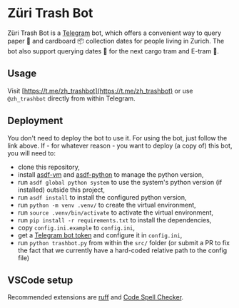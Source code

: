 # Züri Trash Bot

Züri Trash Bot is a [Telegram](https://telegram.org) bot, which offers a convenient way to query paper :newspaper: and cardboard :package: collection dates for people living in Zurich. The bot also support querying dates :calendar: for the next cargo tram and E-tram :train:.

## Usage

Visit [https://t.me/zh_trashbot](https://t.me/zh_trashbot) or use `@zh_trashbot` directly from within Telegram.

## Deployment

You don't need to deploy the bot to use it. For using the bot, just follow the link above. If - for whatever reason - you want to deploy (a copy of) this bot, you will need to:

- clone this repository,
- install [asdf-vm](https://asdf-vm.com) and [asdf-python](https://github.com/asdf-community/asdf-python) to manage the python version,
- run `asdf global python system` to use the system's python version (if installed) outside this project,
- run `asdf install` to install the configured python version,
- run `python -m venv .venv/` to create the virtual environment,
- run `source .venv/bin/activate` to activate the virtual environment,
- run `pip install -r requirements.txt` to install the dependencies,
- copy `config.ini.example` to `config.ini`,
- get a [Telegram bot token](https://core.telegram.org/bots#creating-a-new-bot) and configure it in `config.ini`,
- run `python trashbot.py`  from within the `src/` folder (or submit a PR to fix the fact that we currently have a hard-coded relative path to the config file)

## VSCode setup

Recommended extensions are [ruff](https://marketplace.visualstudio.com/items?itemName=charliermarsh.ruff) and [Code Spell Checker](https://marketplace.visualstudio.com/items?itemName=streetsidesoftware.code-spell-checker).

